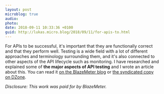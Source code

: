 ```yaml
---
layout: post
microblog: true
audio: 
photo: 
date: 2018-09-11 10:33:36 +0100
guid: http://lukas.micro.blog/2018/09/11/for-apis-to.html
---
```

For APIs to be successful, it's important that they are functionally correct and that they perform well. Testing is a wide field with a lot of different approaches and terminology surrounding them, and it's also connected to other aspects of the API lifecycle such as monitoring. I have researched and explained some of **the major aspects of API testing** and I wrote an article about this. You can read it [on the BlazeMeter blog](https://www.blazemeter.com/blog/api-performance-testing-scenarios-and-vocabulary) or [the syndicated copy on DZone](https://dzone.com/articles/api-performance-testing-scenarios-and-vocabulary).

_Disclosure: This work was paid for by BlazeMeter._

